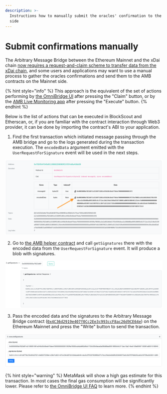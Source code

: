 ```yaml
---
description: >-
  Instructions how to manually submit the oracles' confirmation to the Ethereum
  side
---
```


# Submit confirmations manually

The Arbitrary Message Bridge between the Ethereum Mainnet and the xDai chain [now requires a request-and-claim scheme to transfer data from the xDai chain](https://forum.poa.network/t/request-and-claim-to-transfer-assets-from-xdai-chain/4495), and some users and applications may want to use a manual process to gather the oracles confirmations and send them to the AMB contracts on the Mainnet side.

{% hint style="info" %}
This approach is the equivalent of the set of actions performing by [the OmniBridge UI](https://www.xdaichain.com/for-users/omnibridge) after pressing the "Claim" button, or by the [AMB Live Monitoring app](https://alm-xdai.herokuapp.com/) after pressing the "Execute" button.
{% endhint %}

Below is the list of actions that can be executed in BlockScout and Etherscan, or, if you are familiar with the contract interaction through Web3 provider, it can be done by importing the contract's ABI to your application.

1. Find the first transaction which initiated message passing through the AMB bridge and go to the logs generated during the transaction execution. The `encodedData` argument emitted with the `UserRequestForSignature` event will be used in the next steps. 

![In this example we use BlockScout on the xDai side.](../../.gitbook/assets/image%20%28102%29.png)

2. Go to [the AMB helper contract](https://blockscout.com/poa/xdai/address/0x7d94ece17e81355326e3359115D4B02411825EdD/read-contract) and call `getSignatures` there with the encoded data from the `UserRequestForSignature` event. It will produce a blob with signatures.

![](../../.gitbook/assets/image%20%28100%29.png)

3. Pass the encoded data and the signatures to the Arbitrary Message Bridge contract \([`0x4C36d2919e407f0Cc2Ee3c993ccF8ac26d9CE64e`](https://etherscan.io/address/0x4C36d2919e407f0Cc2Ee3c993ccF8ac26d9CE64e#writeProxyContract)\) on the Ethereum Mainnet and press the "Write" button to send the transaction. 

![Using Etherscan to Write to the AMB contract on Ethereum ](../../.gitbook/assets/image%20%2899%29.png)

{% hint style="warning" %}
MetaMask will show a high gas estimate for this transaction. In most cases the final gas consumption will be significantly lower. Please refer to [the OmniBridge UI FAQ](https://www.xdaichain.com/about-xdai/faqs/bridges-xdai-bridge-and-omnibridge#metamask-is-showing-very-high-fees-to-claim-a-transaction-on-ethereum-tokens-bridged-from-xdai-to-ethereum-is-this-estimate-accurate) to learn more.
{% endhint %}



